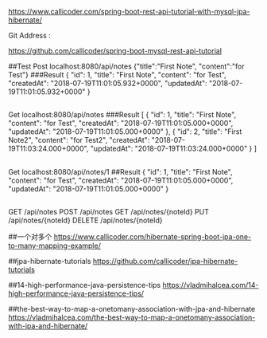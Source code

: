 https://www.callicoder.com/spring-boot-rest-api-tutorial-with-mysql-jpa-hibernate/

Git Address :

https://github.com/callicoder/spring-boot-mysql-rest-api-tutorial

##Test
Post localhost:8080/api/notes
{"title":"First Note", "content":"for Test"}
###Result
{
    "id": 1,
    "title": "First Note",
    "content": "for Test",
    "createdAt": "2018-07-19T11:01:05.932+0000",
    "updatedAt": "2018-07-19T11:01:05.932+0000"
}


##
Get localhost:8080/api/notes
###Result
[
    {
        "id": 1,
        "title": "First Note",
        "content": "for Test",
        "createdAt": "2018-07-19T11:01:05.000+0000",
        "updatedAt": "2018-07-19T11:01:05.000+0000"
    },
    {
        "id": 2,
        "title": "First Note2",
        "content": "for Test2",
        "createdAt": "2018-07-19T11:03:24.000+0000",
        "updatedAt": "2018-07-19T11:03:24.000+0000"
    }
]

##
Get localhost:8080/api/notes/1
##Result
{
    "id": 1,
    "title": "First Note",
    "content": "for Test",
    "createdAt": "2018-07-19T11:01:05.000+0000",
    "updatedAt": "2018-07-19T11:01:05.000+0000"
}

##
GET /api/notes
POST /api/notes
GET /api/notes/{noteId}
PUT /api/notes/{noteId}
DELETE /api/notes/{noteId}



##一个对多个
https://www.callicoder.com/hibernate-spring-boot-jpa-one-to-many-mapping-example/

##jpa-hibernate-tutorials
https://github.com/callicoder/jpa-hibernate-tutorials

##14-high-performance-java-persistence-tips
https://vladmihalcea.com/14-high-performance-java-persistence-tips/

##the-best-way-to-map-a-onetomany-association-with-jpa-and-hibernate
https://vladmihalcea.com/the-best-way-to-map-a-onetomany-association-with-jpa-and-hibernate/